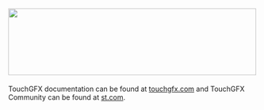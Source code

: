 # <img src="http://touchgfx.com/static/touchgfx_logo_open_rep_small.png" width="500" height="135">

TouchGFX documentation can be found at [touchgfx.com](https://support.touchgfx.com) and TouchGFX Community can be found at [st.com](https://community.st.com/s/topic/0TO0X0000003iw6WAA/touchgfx).


